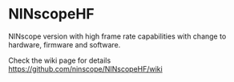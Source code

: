 # NINscopeHF
NINscope version with high frame rate capabilities with change to hardware, firmware and software.

Check the wiki page for details https://github.com/ninscope/NINscopeHF/wiki
